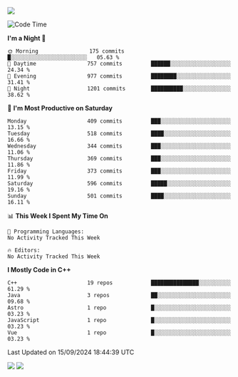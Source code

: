 ![](https://komarev.com/ghpvc/?username=lilpidgey&color=red)
<!--START_SECTION:waka-->
![Code Time](http://img.shields.io/badge/Code%20Time-1%2C491%20hrs%2018%20mins-blue)

**I'm a Night 🦉** 

```text
🌞 Morning                175 commits         █░░░░░░░░░░░░░░░░░░░░░░░░   05.63 % 
🌆 Daytime                757 commits         ██████░░░░░░░░░░░░░░░░░░░   24.34 % 
🌃 Evening                977 commits         ████████░░░░░░░░░░░░░░░░░   31.41 % 
🌙 Night                  1201 commits        ██████████░░░░░░░░░░░░░░░   38.62 % 
```
📅 **I'm Most Productive on Saturday** 

```text
Monday                   409 commits         ███░░░░░░░░░░░░░░░░░░░░░░   13.15 % 
Tuesday                  518 commits         ████░░░░░░░░░░░░░░░░░░░░░   16.66 % 
Wednesday                344 commits         ███░░░░░░░░░░░░░░░░░░░░░░   11.06 % 
Thursday                 369 commits         ███░░░░░░░░░░░░░░░░░░░░░░   11.86 % 
Friday                   373 commits         ███░░░░░░░░░░░░░░░░░░░░░░   11.99 % 
Saturday                 596 commits         █████░░░░░░░░░░░░░░░░░░░░   19.16 % 
Sunday                   501 commits         ████░░░░░░░░░░░░░░░░░░░░░   16.11 % 
```


📊 **This Week I Spent My Time On** 

```text
💬 Programming Languages: 
No Activity Tracked This Week

🔥 Editors: 
No Activity Tracked This Week
```

**I Mostly Code in C++** 

```text
C++                      19 repos            ███████████████░░░░░░░░░░   61.29 % 
Java                     3 repos             ██░░░░░░░░░░░░░░░░░░░░░░░   09.68 % 
Astro                    1 repo              █░░░░░░░░░░░░░░░░░░░░░░░░   03.23 % 
JavaScript               1 repo              █░░░░░░░░░░░░░░░░░░░░░░░░   03.23 % 
Vue                      1 repo              █░░░░░░░░░░░░░░░░░░░░░░░░   03.23 % 
```




 Last Updated on 15/09/2024 18:44:39 UTC
<!--END_SECTION:waka-->
![](https://hit.yhype.me/github/profile?user_id=42968544)
![](https://komarev.com/ghpvc/?lilpidgey)
